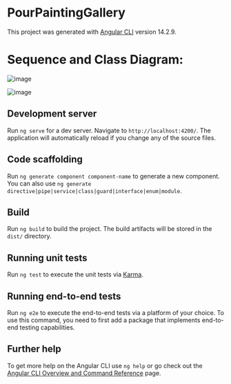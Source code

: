 # PourPaintingGallery

This project was generated with [Angular CLI](https://github.com/angular/angular-cli) version 14.2.9.

# Sequence and Class Diagram:

![image](https://user-images.githubusercontent.com/50929778/235553005-876efa67-4dcd-4701-94c9-2e8275dc1da1.png)

![image](https://user-images.githubusercontent.com/50929778/235553032-5a82275e-7ae8-4c22-9ccc-7de563ffe6bc.png)


## Development server

Run `ng serve` for a dev server. Navigate to `http://localhost:4200/`. The application will automatically reload if you change any of the source files.

## Code scaffolding

Run `ng generate component component-name` to generate a new component. You can also use `ng generate directive|pipe|service|class|guard|interface|enum|module`.

## Build

Run `ng build` to build the project. The build artifacts will be stored in the `dist/` directory.

## Running unit tests

Run `ng test` to execute the unit tests via [Karma](https://karma-runner.github.io).

## Running end-to-end tests

Run `ng e2e` to execute the end-to-end tests via a platform of your choice. To use this command, you need to first add a package that implements end-to-end testing capabilities.

## Further help

To get more help on the Angular CLI use `ng help` or go check out the [Angular CLI Overview and Command Reference](https://angular.io/cli) page.
